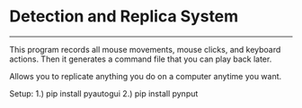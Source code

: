 # Detection and Replica System
---------------------------------

This program records all mouse movements, mouse clicks, and keyboard actions. Then it generates a command file that you can play back later.

Allows you to replicate anything you do on a computer anytime you want.

Setup:
1.) pip install pyautogui
2.) pip install pynput
